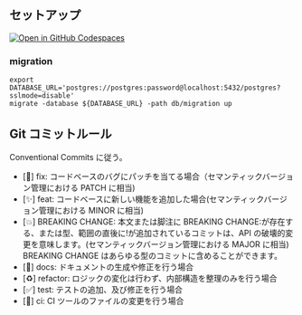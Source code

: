 ## セットアップ
[![Open in GitHub Codespaces](https://github.com/codespaces/badge.svg)](https://codespaces.new/qin-team-recipe/03-recipe-app-backend)

### migration
```
export DATABASE_URL='postgres://postgres:password@localhost:5432/postgres?sslmode=disable'
migrate -database ${DATABASE_URL} -path db/migration up
```

## Git コミットルール

Conventional Commits に従う。

- [🐛] fix: コードベースのバグにパッチを当てる場合（セマンティックバージョン管理における PATCH に相当)
- [✨] feat: コードベースに新しい機能を追加した場合(セマンティックバージョン管理における MINOR に相当)
- [💥] BREAKING CHANGE: 本文または脚注に BREAKING CHANGE:が存在する、または型、範囲の直後に!が追加されているコミットは、API の破壊的変更を意味します。(セマンティックバージョン管理における MAJOR に相当) BREAKING CHANGE はあらゆる型のコミットに含めることができます。
- [📝] docs: ドキュメントの生成や修正を行う場合
- [♻️] refactor: ロジックの変化は行わず、内部構造を整理のみを行う場合
- [✅] test: テストの追加、及び修正を行う場合
- [👷] ci: CI ツールのファイルの変更を行う場合